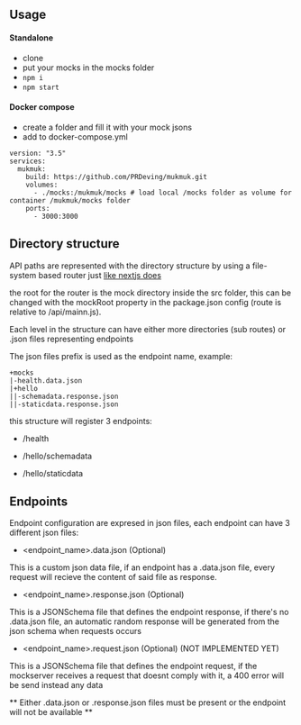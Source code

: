 ## Usage

#### Standalone

- clone
- put your mocks in the mocks folder
- `npm i`
- `npm start`

#### Docker compose

- create a folder and fill it with your mock jsons
- add to docker-compose.yml
```
version: "3.5"
services:
  mukmuk:
    build: https://github.com/PRDeving/mukmuk.git
    volumes:
      - ./mocks:/mukmuk/mocks # load local /mocks folder as volume for container /mukmuk/mocks folder
    ports:
      - 3000:3000
```

## Directory structure

API paths are represented with the directory structure by using a file-system based router just [like nextjs does](https://nextjs.org/docs/routing/introduction)

the root for the router is the mock directory inside the src folder, this can be changed with the mockRoot property in the package.json config (route is relative to /api/mainn.js).

Each level in the structure can have either more directories (sub routes) or .json files representing endpoints

The json files prefix is used as the endpoint name, example:

```
+mocks
|-health.data.json
|+hello
||-schemadata.response.json
||-staticdata.response.json
```

this structure will register 3 endpoints:

- /health

- /hello/schemadata

- /hello/staticdata

## Endpoints

Endpoint configuration are expresed in json files, each endpoint can have 3 different json files:

- <endpoint_name>.data.json (Optional)

This is a custom json data file, if an endpoint has a .data.json file, every request will recieve the content of said file as response.

- <endpoint_name>.response.json (Optional)

This is a JSONSchema file that defines the endpoint response, if there's no .data.json file, an automatic random response will be generated from the json schema when requests occurs

- <endpoint_name>.request.json (Optional) (NOT IMPLEMENTED YET)

This is a JSONSchema file that defines the endpoint request, if the mockserver receives a request that doesnt comply with it, a 400 error will be send instead any data


** Either .data.json or .response.json files must be present or the endpoint will not be available **
